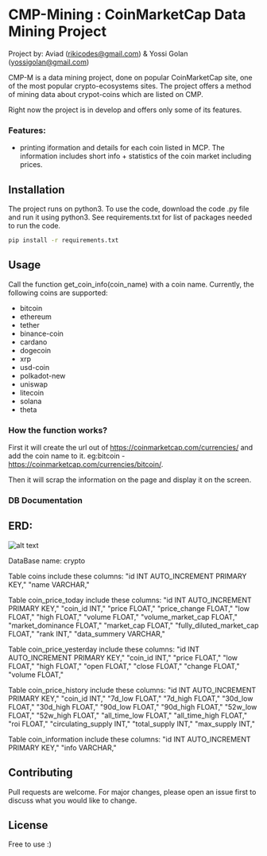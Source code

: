 # CMP-Mining : CoinMarketCap Data Mining Project
Project by: Aviad (rikicodes@gmail.com) & Yossi Golan (yossigolan@gmail.com)

CMP-M is a data mining project, done on popular CoinMarketCap site, one of the most popular crypto-ecosystems sites.
The project offers a method of mining data about crypot-coins which are listed on CMP.

Right now the project is in develop and offers only some of its features.

### Features:
- printing iformation and details for each coin listed in MCP. The information includes short info + statistics of the coin market including prices.

## Installation

The project runs on python3.
To use the code, download the code .py file and run it using python3.
See requirements.txt for list of packages needed to run the code.

```bash
pip install -r requirements.txt 
```

## Usage

Call the function get_coin_info(coin_name) with a coin name.
Currently, the following coins are supported:

- bitcoin
- ethereum
- tether
- binance-coin
- cardano
- dogecoin
- xrp
- usd-coin
- polkadot-new
- uniswap
- litecoin
- solana
- theta

### How the function works?

First it will create the url out of https://coinmarketcap.com/currencies/ and add the coin name to it. 
eg:bitcoin - https://coinmarketcap.com/currencies/bitcoin/.

Then it will scrap the information on the page and display it on the screen.

### DB Documentation

## ERD:

![alt text](https://github.com/yossigolan/data-mining-project/blob/yossi_branch/MiningProject%20.png?raw=true)

DataBase name: crypto

Table coins include these columns:
                   "id INT AUTO_INCREMENT PRIMARY KEY," 
                   "name VARCHAR,"
                   
Table coin_price_today include these columns:
                   "id INT AUTO_INCREMENT PRIMARY KEY," 
                   "coin_id INT," 
                   "price FLOAT," 
                   "price_change FLOAT," 
                   "low FLOAT," 
                   "high FLOAT," 
                   "volume FLOAT," 
                   "volume_market_cap FLOAT," 
                   "market_dominance FLOAT," 
                   "market_cap FLOAT," 
                   "fully_diluted_market_cap FLOAT," 
                   "rank INT," 
                   "data_summery VARCHAR," 
                   
Table coin_price_yesterday include these columns:
                   "id INT AUTO_INCREMENT PRIMARY KEY," 
                   "coin_id INT," 
                   "price FLOAT," 
                   "low FLOAT," 
                   "high FLOAT," 
                   "open FLOAT," 
                   "close FLOAT," 
                   "change FLOAT," 
                   "volume FLOAT,"              

Table coin_price_history include these columns:
                   "id INT AUTO_INCREMENT PRIMARY KEY," 
                   "coin_id INT," 
                   "7d_low FLOAT," 
                   "7d_high FLOAT," 
                   "30d_low FLOAT," 
                   "30d_high FLOAT," 
                   "90d_low FLOAT," 
                   "90d_high FLOAT," 
                   "52w_low FLOAT," 
                   "52w_high FLOAT," 
                   "all_time_low FLOAT," 
                   "all_time_high FLOAT," 
                   "roi FLOAT," 
                   "circulating_supply INT," 
                   "total_supply INT," 
                   "max_supply INT," 

Table coin_information include these columns:
                   "id INT AUTO_INCREMENT PRIMARY KEY," 
                   "info VARCHAR," 

## Contributing
Pull requests are welcome. For major changes, please open an issue first to discuss what you would like to change.


## License
Free to use :)
